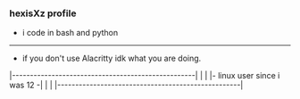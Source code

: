 ### hexisXz profile
- i code in bash and python 
----------------------------
- if you don't use Alacritty idk what you are doing.

|---------------------------------------------------|
|                                                   |
|-         linux user since i was 12               -|
|                                                   |
|---------------------------------------------------|
